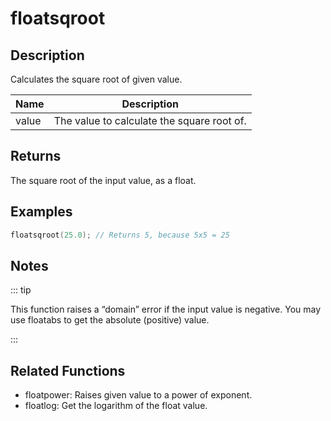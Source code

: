 # floatsqroot

## Description

Calculates the square root of given value.

| Name  | Description                                |
| ----- | ------------------------------------------ |
| value | The value to calculate the square root of. |

## Returns

The square root of the input value, as a float.

## Examples

```c
floatsqroot(25.0); // Returns 5, because 5x5 = 25
```

## Notes

::: tip

This function raises a “domain” error if the input value is negative. You may use floatabs to get the absolute (positive) value.

:::

## Related Functions

- floatpower: Raises given value to a power of exponent.
- floatlog: Get the logarithm of the float value.
